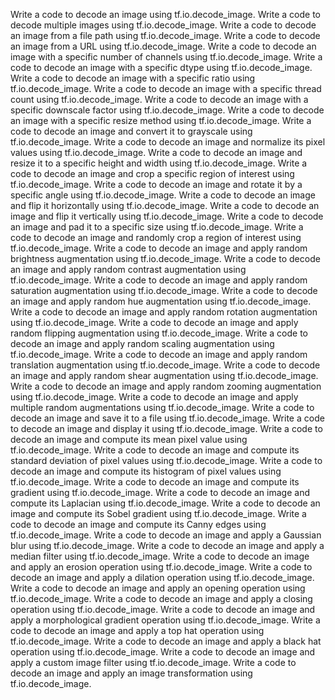 Write a code to decode an image using tf.io.decode_image.
Write a code to decode multiple images using tf.io.decode_image.
Write a code to decode an image from a file path using tf.io.decode_image.
Write a code to decode an image from a URL using tf.io.decode_image.
Write a code to decode an image with a specific number of channels using tf.io.decode_image.
Write a code to decode an image with a specific dtype using tf.io.decode_image.
Write a code to decode an image with a specific ratio using tf.io.decode_image.
Write a code to decode an image with a specific thread count using tf.io.decode_image.
Write a code to decode an image with a specific downscale factor using tf.io.decode_image.
Write a code to decode an image with a specific resize method using tf.io.decode_image.
Write a code to decode an image and convert it to grayscale using tf.io.decode_image.
Write a code to decode an image and normalize its pixel values using tf.io.decode_image.
Write a code to decode an image and resize it to a specific height and width using tf.io.decode_image.
Write a code to decode an image and crop a specific region of interest using tf.io.decode_image.
Write a code to decode an image and rotate it by a specific angle using tf.io.decode_image.
Write a code to decode an image and flip it horizontally using tf.io.decode_image.
Write a code to decode an image and flip it vertically using tf.io.decode_image.
Write a code to decode an image and pad it to a specific size using tf.io.decode_image.
Write a code to decode an image and randomly crop a region of interest using tf.io.decode_image.
Write a code to decode an image and apply random brightness augmentation using tf.io.decode_image.
Write a code to decode an image and apply random contrast augmentation using tf.io.decode_image.
Write a code to decode an image and apply random saturation augmentation using tf.io.decode_image.
Write a code to decode an image and apply random hue augmentation using tf.io.decode_image.
Write a code to decode an image and apply random rotation augmentation using tf.io.decode_image.
Write a code to decode an image and apply random flipping augmentation using tf.io.decode_image.
Write a code to decode an image and apply random scaling augmentation using tf.io.decode_image.
Write a code to decode an image and apply random translation augmentation using tf.io.decode_image.
Write a code to decode an image and apply random shear augmentation using tf.io.decode_image.
Write a code to decode an image and apply random zooming augmentation using tf.io.decode_image.
Write a code to decode an image and apply multiple random augmentations using tf.io.decode_image.
Write a code to decode an image and save it to a file using tf.io.decode_image.
Write a code to decode an image and display it using tf.io.decode_image.
Write a code to decode an image and compute its mean pixel value using tf.io.decode_image.
Write a code to decode an image and compute its standard deviation of pixel values using tf.io.decode_image.
Write a code to decode an image and compute its histogram of pixel values using tf.io.decode_image.
Write a code to decode an image and compute its gradient using tf.io.decode_image.
Write a code to decode an image and compute its Laplacian using tf.io.decode_image.
Write a code to decode an image and compute its Sobel gradient using tf.io.decode_image.
Write a code to decode an image and compute its Canny edges using tf.io.decode_image.
Write a code to decode an image and apply a Gaussian blur using tf.io.decode_image.
Write a code to decode an image and apply a median filter using tf.io.decode_image.
Write a code to decode an image and apply an erosion operation using tf.io.decode_image.
Write a code to decode an image and apply a dilation operation using tf.io.decode_image.
Write a code to decode an image and apply an opening operation using tf.io.decode_image.
Write a code to decode an image and apply a closing operation using tf.io.decode_image.
Write a code to decode an image and apply a morphological gradient operation using tf.io.decode_image.
Write a code to decode an image and apply a top hat operation using tf.io.decode_image.
Write a code to decode an image and apply a black hat operation using tf.io.decode_image.
Write a code to decode an image and apply a custom image filter using tf.io.decode_image.
Write a code to decode an image and apply an image transformation using tf.io.decode_image.